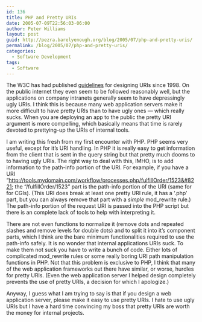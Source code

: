```yaml
---
id: 136
title: PHP and Pretty URIs
date: 2005-07-09T22:56:03-06:00
author: Peter Williams
layout: post
guid: http://pezra.barelyenough.org/blog/2005/07/php-and-pretty-uris/
permalink: /blog/2005/07/php-and-pretty-uris/
categories:
  - Software Development
tags:
  - Software
---
```

The W3C has had published [guidelines](http://www.w3.org/Provider/Style/URI) for designing URIs since 1998. On the public internet they even seem to be followed reasonably well, but the applications on company intranets generally seem to have depressingly ugly URIs. I think this is because many web application servers make it more difficult to have pretty URIs than to have ugly ones &#8212; which really sucks. When you are deploying an app to the public the pretty URI argument is more compelling, which basically means that time is rarely devoted to prettying-up the URIs of internal tools.

I am writing this fresh from my first encounter with PHP. PHP seems very useful, except for it&#8217;s URI handling. In PHP it is really easy to get information from the client that is sent in the query string but that pretty much dooms to to having ugly URIs. The right way to deal with this, IMHO, is to add information to the path-info portion of the URI. For example, if you have a URI &#8220;http://tools.mydomain.com/workflow/processes.php/fulfillOrder/1523&#8221; the &#8220;/fulfillOrder/1523&#8221; part is the path-info portion of the URI (same for for CGIs). (This URI does break at least one pretty URI rule, it has a &#8216;.php&#8217; part, but you can always remove that part with a _simple_ mod_rewrite rule.) The path-info portion of the request URI is passed into the PHP script but there is an complete lack of tools to help with interpreting it.

There are not even functions to normalize it (remove dots and repeated slashes and remove levels for double dots) and to split it into it&#8217;s component parts, which I think are the bare minimum functionalities required to use the path-info safely. It is no wonder that internal applications URIs suck. To make them not suck you have to write a bunch of code. Either lots of complicated mod_rewrite rules or some really boring URI path manipulation functions in PHP. Not that this problem is exclusive to PHP, I think that many of the web application frameworks out there have similar, or worse, hurdles for pretty URIs. (Even the web application server I helped design completely prevents the use of pretty URIs, a decision for which I apologize.)

Anyway, I guess what I am trying to say is that if you design a web application server, please make it easy to use pretty URIs. I hate to use ugly URIs but I have a hard time convincing my boss that pretty URIs are worth the money for internal projects.